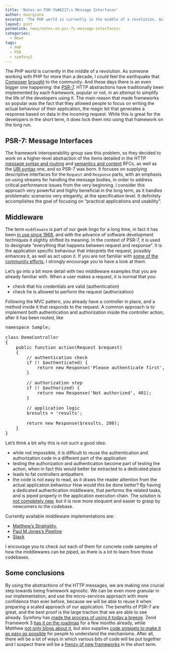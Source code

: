 ```yaml
---
title: 'Notes on PSR-7&#8217;s Message Interfaces'
author: Georgiana
excerpt: 'The PHP world is currently in the middle of a revolution. As someone working with PHP for more than a decade, I could feel the earthquake that Composer brought to the community. And these days there is an even bigger one happening: the PSR-7.'
layout: post
permalink: news/notes-on-psr-7s-message-interfaces/
categories:
  - News
tags:
  - PHP
  - PSR
  - symfony2
---
```

The PHP world is currently in the middle of a revolution. As someone working with PHP for more than a decade, I could feel the earthquake that [Composer][1] [brought][2] to the community. And these days there is an even bigger one happening: the [PSR-7][3]. HTTP abstractions have traditionally been implemented by each framework, popular or not, in an attempt to simplify the life of the developers using it. The main reason that made frameworks so popular was the fact that they allowed people to focus on writing the actual behaviour of their application, the magic bit that generates a response based on data in the incoming request. While this is great for the developers in the short term, it does lock them into using that framework on the long run.

## PSR-7: Message Interfaces

The framework interoperability group saw this problem, so they decided to work on a higher-level abstraction of the items detailed in the HTTP [message syntax and routing][4] and [semantics and content][5] RFCs, as well as the [URI syntax][6] one, and so PSR-7 was born. It focuses on supplying descriptive interfaces for the `Request` and `Response` parts, with an emphasis on using streams for handling the message bodies, in order to address critical performance issues from the very beginning. I consider this approach very powerful and highly beneficial in the long term, as it handles problematic scenarios very elegantly, at the specification level. It definitely accomplishes the goal of focusing on &#8220;practical applications and usability&#8221;.

## Middleware

The term `middleware` is part of our geek lingo for a long time, in fact it has been [in use since 1968][7], and with the advance of software development techniques it slightly shifted its meaning. In the context of PSR-7, it is used to designate &#8220;everything that happens between request and response&#8221;. It is the application specific behaviour that interprets the request, possibly enhances it, as well as act upon it. If you are not familiar with [some of the community efforts][8], I strongly encourage you to have a look at them.

Let&#8217;s go into a bit more detail with two middleware examples that you are already familiar with. When a user makes a request, it is normal that you:  
* check that his credentials are valid (authentication)  
* check he is allowed to perform the request (authorization)

Following the MVC pattern, you already have a controller in place, and a method inside it that responds to the request. A common approach is to implement both authentication and authorization inside the controller action, after it has been routed, like  

<pre>namespace Sample;

class DemoController
{
    public function action(Request $request)
    {
        // authentication check
        if (! $authenticated) {
            return new Response('Please authenticate first', 403);
        }

        // authorization step
        if (! $authorized) {
            return new Response('Not authorized', 401);
        }

        // application logic
        $results = 'results';

        return new Response($results, 200);
    }
}
</pre>

Let&#8217;s think a bit why this is not such a good idea:

  * while not impossible, it is difficult to reuse the authentication and authorization code in a different part of the application
  * testing the authorization and authentication become part of testing the action, when in fact this would better be extracted to a dedicated place
  * leads to fat controllers antipattern
  * the code is not easy to read, as it draws the reader attention from the actual application behaviour How would this be done better? By having a dedicated authentication middleware, that performs the related tasks, and is piped properly in the application execution chain. The solution is [not completely new][9], but it is now more eloquent and easier to grasp by newcomers to the codebase.

Currently available middleware implementations are:  
* [Matthew&#8217;s Stratigility][10],  
* [Paul M Jones&#8217;s Pipeline][11]  
* [Stack][12]

I encourage you to check out each of them for concrete code samples of how the middlewares can be piped, as there is a lot to learn from those codebases.

## Some conclusions

By using the abstractions of the HTTP messages, we are making one crucial step towards being framework agnostic. We can be even more granular in our implementation, and use the micro-services approach with more confidence than ever before, because we will be able to reuse it when preparing a scaled approach of our application. The benefits of PSR-7 are great, and the best proof is the large traction that we are able to see already. Symfony has [made the process of using it today a breeze][13]. Zend Framework 3 [has it on the roadmap][14] for a few months already, while Matthew [not only blogs about it][15], but also supplies [code snippets to make it as easy as possible][16] for people to understand the mechanisms. After all, there will be a lot of ways in which various bits of code will be put together and I suspect there will be a [frenzy of new frameworks][17] in the short term.

 [1]: https://getcomposer.org
 [2]: http://www.sitepoint.com/mastering-composer-tips-tricks/
 [3]: http://www.php-fig.org/psr/psr-7/
 [4]: http://tools.ietf.org/html/rfc7230
 [5]: http://tools.ietf.org/html/rfc7231
 [6]: http://tools.ietf.org/html/rfc3986
 [7]: http://ironick.typepad.com/ironick/2005/07/update_on_the_o.html
 [8]: http://stackphp.com/middlewares/
 [9]: http://www.craftitonline.com/2013/06/departing-from-symfony2-into-stackphp-middlewares-part-i-series/
 [10]: https://github.com/zendframework/zend-stratigility
 [11]: http://pipelinephp.github.io
 [12]: http://stackphp.com/
 [13]: http://symfony.com/blog/psr-7-support-in-symfony-is-here
 [14]: http://framework.zend.com/blog/announcing-the-zend-framework-3-roadmap.html
 [15]: https://mwop.net/blog/2015-01-08-on-http-middleware-and-psr-7.html
 [16]: https://github.com/phly/psr7examples
 [17]: http://www.slideshare.net/corleycloud/middleware-php-a-simple-microframework
